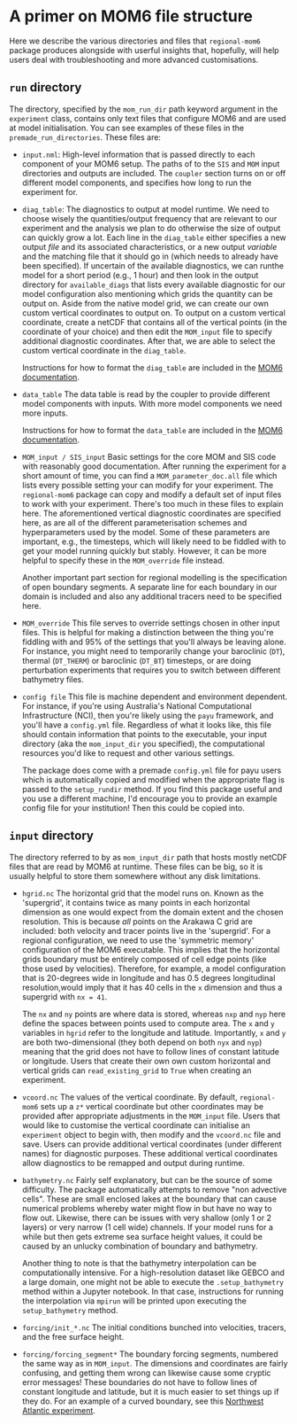 A primer on MOM6 file structure
===============================

Here we describe the various directories and files that `regional-mom6` package produces alongside with
userful insights that, hopefully, will help users deal with troubleshooting and more advanced customisations.

## `run` directory

The directory, specified by the `mom_run_dir` path keyword argument in the `experiment` class, contains only text files that configure MOM6 and are used at model initialisation.
You can see examples of these files in the `premade_run_directories`.
These files are:

* `input.nml`:
  High-level information that is passed directly to each component of your MOM6 setup.
  The paths of to the `SIS` and `MOM` input directories and outputs are included.
  The `coupler` section turns on or off different model components, and specifies how long to run the experiment for. 

* `diag_table`:
  The diagnostics to output at model runtime.
  We need to choose wisely the quantities/output frequency that are relevant to our experiment and the
  analysis we plan to do otherwise the size of output can quickly grow a lot.
  Each line in the `diag_table` either specifies a new output *file* and its associated characteristics,
  or a new output *variable* and the matching file that it should go in (which needs to already have been
  specified).
  If uncertain of the available diagnostics, we can runthe model for a short period (e.g., 1 hour) and then
  look in the output directory for `available_diags` that lists every available diagnostic for our
  model configuration also mentioning which grids the quantity can be output on.
  Aside from the native model grid, we can create our own custom vertical coordinates to output on.
  To output on a custom vertical coordinate, create a netCDF that contains all of the vertical points (in the coordinate of your choice) and then edit the `MOM_input` file to specify additional diagnostic coordinates.
  After that, we are able to select the custom vertical coordinate in the `diag_table`.

  Instructions for how to format the `diag_table` are included in the [MOM6 documentation](https://mom6.readthedocs.io/en/dev-gfdl/api/generated/pages/Diagnostics.html).

* `data_table`
  The data table is read by the coupler to provide different model components with inputs.
  With more model components we need more inputs.

  Instructions for how to format the `data_table` are included in the [MOM6 documentation](https://mom6.readthedocs.io/en/dev-gfdl/forcing.html). 

* `MOM_input / SIS_input`
  Basic settings for the core MOM and SIS code with reasonably good documentation.
  After running the experiment for a short amount of time, you can find a `MOM_parameter_doc.all` file which lists every possible setting your can modify for your experiment.
  The `regional-mom6` package can copy and modify a default set of input files to work with your experiment.
  There's too much in these files to explain here.
  The aforementioned vertical diagnostic coordinates are specified here, as are all of the different parameterisation schemes and hyperparameters used by the model.
  Some of these parameters are important, e.g., the timesteps, which will likely need to be fiddled with to get your model running quickly but stably.
  However, it can be more helpful to specify these in the `MOM_override` file instead. 

  Another important part section for regional modelling is the specification of open boundary segments.
  A separate line for each boundary in our domain is included and also any additional tracers need to be specified here.

* `MOM_override`
  This file serves to override settings chosen in other input files. This is helpful for making a distinction between the thing you're fiddling with and 95% of the settings that you'll always be leaving alone. For instance, you might need to temporarily change your baroclinic (`DT`), thermal (`DT_THERM`) or baroclinic (`DT_BT`) timesteps, or are doing perturbation experiments that requires you to switch between different bathymetry files.

* `config file`
  This file is machine dependent and environment dependent. For instance, if you're using Australia's National Computational Infrastructure (NCI), then you're likely using the `payu` framework, and you'll have a `config.yml` file. Regardless of what it looks like, this file should contain information that points to the executable, your input directory (aka the `mom_input_dir` you specified), the computational resources you'd like to request and other various settings. 

  The package does come with a premade `config.yml` file for payu users which is automatically copied and modified when the appropriate flag is passed to the `setup_rundir` method. If you find this package useful and you use a different machine, I'd encourage you to provide an example config file for your institution! Then this could be copied into.


## `input` directory

The directory referred to by as `mom_input_dir` path that hosts mostly netCDF files that are read by MOM6 at runtime.
These files can be big, so it is usually helpful to store them somewhere without any disk limitations. 

* `hgrid.nc`
  The horizontal grid that the model runs on. Known as the 'supergrid', it contains twice as many points in each
  horizontal dimension as one would expect from the domain extent and the chosen resolution. This is because *all*
  points on the Arakawa C grid are included: both velocity and tracer points live in the 'supergrid'. For a regional
  configuration, we need to use the 'symmetric memory' configuration of the MOM6 executable. This implies that the
  horizontal grids boundary must be entirely composed of cell edge points (like those used by velocities). Therefore,
  for example, a model configuration that is 20-degrees wide in longitude and has 0.5 degrees longitudinal resolution,would imply that it has 40 cells in the `x` dimension and thus a supergrid with `nx = 41`. 

  The `nx` and `ny` points are where data is stored, whereas `nxp` and `nyp` here define the spaces between points
  used to compute area. The `x` and `y` variables in `hgrid` refer to the longitude and latitude. Importantly, `x`
  and `y` are both two-dimensional (they both depend on both `nyx` and `nyp`) meaning that the grid does not have
  to follow lines of constant latitude or longitude. Users that create their own own custom horizontal and vertical
  grids can `read_existing_grid` to `True` when creating an experiment.

* `vcoord.nc`
  The values of the vertical coordinate. By default, `regional-mom6` sets up a `z*` vertical coordinate but other
  coordinates may be provided after appropriate adjustments in the `MOM_input` file. Users that would like to
  customise the vertical coordinate can initialise an `experiment` object to begin with, then modify and the `vcoord.nc`
  file and save. Users can provide additional vertical coordinates (under different names) for diagnostic purposes.
  These additional vertical coordinates allow diagnostics to be remapped and output during runtime. 

* `bathymetry.nc`
  Fairly self explanatory, but can be the source of some difficulty. The package automatically attempts to remove "non advective cells". These are small enclosed lakes at the boundary that can cause numerical problems whereby water might flow in but have no way to flow out. Likewise, there can be issues with very shallow (only 1 or 2 layers) or very narrow (1 cell wide) channels. If your model runs for a while but then gets extreme sea surface height values, it could be caused by an unlucky combination of boundary and bathymetry.

  Another thing to note is that the bathymetry interpolation can be computationally intensive. For a high-resolution
  dataset like GEBCO and a large domain, one might not be able to execute the `.setup_bathymetry` method within
  a Jupyter notebook. In that case, instructions for running the interpolation via `mpirun` will be printed upon
  executing the `setup_bathymetry` method.

* `forcing/init_*.nc`
  The initial conditions bunched into velocities, tracers, and the free surface height. 

* `forcing/forcing_segment*`
  The boundary forcing segments, numbered the same way as in `MOM_input`. The dimensions and coordinates are fairly
  confusing, and getting them wrong can likewise cause some cryptic error messages! These boundaries do not have to
  follow lines of constant longitude and latitude, but it is much easier to set things up if they do. For an example
  of a curved boundary, see this [Northwest Atlantic experiment](https://github.com/jsimkins2/nwa25/tree/main).
